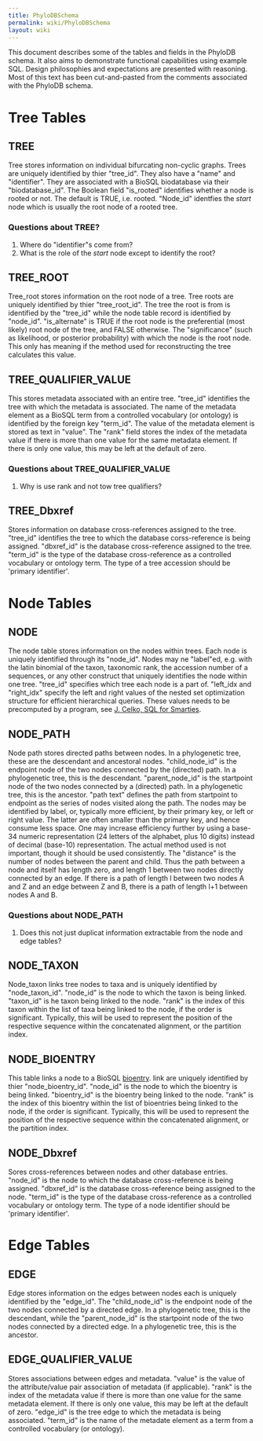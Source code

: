 ```yaml
---
title: PhyloDBSchema
permalink: wiki/PhyloDBSchema
layout: wiki
---
```


This document describes some of the tables and fields in the PhyloDB
schema. It also aims to demonstrate functional capabilities using
example SQL. Design philosophies and expectations are presented with
reasoning. Most of this text has been cut-and-pasted from the comments
associated with the PhyloDB schema.

Tree Tables
===========

TREE
----

Tree stores information on individual bifurcating non-cyclic graphs.
Trees are uniquely identified by thier "tree\_id". They also have a
"name" and "identifier". They are associated with a BioSQL biodatabase
via their "biodatabase\_id". The Boolean field "is\_rooted" identifies
whether a node is rooted or not. The default is TRUE, i.e. rooted.
"Node\_id" identfies the *start* node which is usually the root node of
a rooted tree.

### Questions about TREE?

1.  Where do "identifier"s come from?
2.  What is the role of the *start* node except to identify the root?

TREE\_ROOT
----------

Tree\_root stores information on the root node of a tree. Tree roots are
uniquely identified by thier "tree\_root\_id". The tree the root is from
is identified by the "tree\_id" while the node table record is
identified by "node\_id". "is\_alternate" is TRUE if the root node is
the preferential (most likely) root node of the tree, and FALSE
otherwise. The "significance" (such as likelihood, or posterior
probability) with which the node is the root node. This only has meaning
if the method used for reconstructing the tree calculates this value.

TREE\_QUALIFIER\_VALUE
----------------------

This stores metadata associated with an entire tree. "tree\_id"
identifies the tree with which the metadata is associated. The name of
the metadata element as a BioSQL term from a controlled vocabulary (or
ontology) is identified by the foreign key "term\_id". The value of the
metadata element is stored as text in "value". The "rank" field stores
the index of the metadata value if there is more than one value for the
same metadata element. If there is only one value, this may be left at
the default of zero.

### Questions about TREE\_QUALIFIER\_VALUE

1.  Why is use rank and not tow tree qualifiers?

TREE\_Dbxref
------------

Stores information on database cross-references assigned to the tree.
"tree\_id" identifies the tree to which the database corss-reference is
being assigned. "dbxref\_id" is the database cross-reference assigned to
the tree. "term\_id" is the type of the database cross-reference as a
controlled vocabulary or ontology term. The type of a tree accession
should be 'primary identifier'.

Node Tables
===========

NODE
----

The node table stores information on the nodes within trees. Each node
is uniquely identified through its "node\_id". Nodes may ne "label"ed,
e.g. with the latin binomial of the taxon, taxonomic rank, the accession
number of a sequences, or any other construct that uniquely identifies
the node within one tree. "tree\_id" specifies which tree each node is a
part of. "left\_idx and "right\_idx" specify the left and right values
of the nested set optimization structure for efficient hierarchical
queries. These values needs to be precomputed by a program, see [J.
Celko, SQL for
Smarties](http://rs18.rapidshare.com/files/4441805/Trees_and_Hierarchies_in_SQL_for_Smarties.pdf).

NODE\_PATH
----------

Node path stores directed paths between nodes. In a phylogenetic tree,
these are the descendant and ancestoral nodes. "child\_node\_id" is the
endpoint node of the two nodes connected by the (directed) path. In a
phylogenetic tree, this is the descendant. "parent\_node\_id" is the
startpoint node of the two nodes connected by a (directed) path. In a
phylogenetic tree, this is the ancestor. "path text" defines the path
from startpoint to endpoint as the series of nodes visited along the
path. The nodes may be identified by label, or, typically more
efficient, by their primary key, or left or right value. The latter are
often smaller than the primary key, and hence consume less space. One
may increase efficiency further by using a base-34 numeric
representation (24 letters of the alphabet, plus 10 digits) instead of
decimal (base-10) representation. The actual method used is not
important, though it should be used consistently. The "distance" is the
number of nodes between the parent and child. Thus the path between a
node and itself has length zero, and length 1 between two nodes directly
connected by an edge. If there is a path of length l between two nodes A
and Z and an edge between Z and B, there is a path of length l+1 between
nodes A and B.

### Questions about NODE\_PATH

1.  Does this not just duplicat information extractable from the node
    and edge tables?

NODE\_TAXON
-----------

Node\_taxon links tree nodes to taxa and is uniquely identified by
"node\_taxon\_id". "node\_id" is the node to which the taxon is being
linked. "taxon\_id" is he taxon being linked to the node. "rank" is the
index of this taxon within the list of taxa being linked to the node, if
the order is significant. Typically, this will be used to represent the
position of the respective sequence within the concatenated alignment,
or the partition index.

NODE\_BIOENTRY
--------------

This table links a node to a BioSQL
[bioentry](Schema_Overview#BIOENTRY "wikilink"). link are uniquely
identified by thier "node\_bioentry\_id". "node\_id" is the node to
which the bioentry is being linked. "bioentry\_id" is the bioentry being
linked to the node. "rank" is the index of this bioentry within the list
of bioentries being linked to the node, if the order is significant.
Typically, this will be used to represent the position of the respective
sequence within the concatenated alignment, or the partition index.

NODE\_Dbxref
------------

Sores cross-references between nodes and other database entries.
"node\_id" is the node to which the database cross-reference is being
assigned. "dbxref\_id" is the database cross-reference being assigned to
the node. "term\_id" is the type of the database cross-reference as a
controlled vocabulary or ontology term. The type of a node identifier
should be 'primary identifier'.

Edge Tables
===========

EDGE
----

Edge stores information on the edges between nodes each is uniquely
identified by the "edge\_id". The "child\_node\_id" is the endpoint node
of the two nodes connected by a directed edge. In a phylogenetic tree,
this is the descendant, while the "parent\_node\_id" is the startpoint
node of the two nodes connected by a directed edge. In a phylogenetic
tree, this is the ancestor.

EDGE\_QUALIFIER\_VALUE
----------------------

Stores associations between edges and metadata. "value" is the value of
the attribute/value pair association of metadata (if applicable). "rank"
is the index of the metadata value if there is more than one value for
the same metadata element. If there is only one value, this may be left
at the default of zero. "edge\_id" is the tree edge to which the
metadata is being associated. "term\_id" is the name of the metadate
element as a term from a controlled vocabulary (or ontology).
